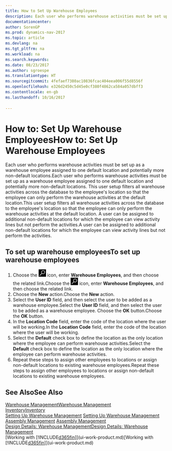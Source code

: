 ```yaml
---
title: How to Set Up Warehouse Employees
description: Each user who performs warehouse activities must be set up as a warehouse employee assigned to one default location and potentially more non-default locations.
documentationcenter: 
author: SorenGP
ms.prod: dynamics-nav-2017
ms.topic: article
ms.devlang: na
ms.tgt_pltfrm: na
ms.workload: na
ms.search.keywords: 
ms.date: 08/23/2017
ms.author: sgroespe
ms.translationtype: HT
ms.sourcegitcommit: 4fefaef7380ac10836fcac404eea006f55d8556f
ms.openlocfilehash: e326d2450c5d45e0cf380f4862ca584a057dbff3
ms.contentlocale: en-gb
ms.lasthandoff: 10/16/2017

---
```

# <a name="how-to-set-up-warehouse-employees"></a><span data-ttu-id="73b82-103">How to: Set Up Warehouse Employees</span><span class="sxs-lookup"><span data-stu-id="73b82-103">How to: Set Up Warehouse Employees</span></span>
<span data-ttu-id="73b82-104">Each user who performs warehouse activities must be set up as a warehouse employee assigned to one default location and potentially more non-default locations.</span><span class="sxs-lookup"><span data-stu-id="73b82-104">Each user who performs warehouse activities must be set up as a warehouse employee assigned to one default location and potentially more non-default locations.</span></span> <span data-ttu-id="73b82-105">This user setup filters all warehouse activities across the database to the employee's location so that the employee can only perform the warehouse activities at the default location.</span><span class="sxs-lookup"><span data-stu-id="73b82-105">This user setup filters all warehouse activities across the database to the employee's location so that the employee can only perform the warehouse activities at the default location.</span></span> <span data-ttu-id="73b82-106">A user can be assigned to additional non-default locations for which the employee can view activity lines but not perform the activities.</span><span class="sxs-lookup"><span data-stu-id="73b82-106">A user can be assigned to additional non-default locations for which the employee can view activity lines but not perform the activities.</span></span>

## <a name="to-set-up-warehouse-employees"></a><span data-ttu-id="73b82-107">To set up warehouse employees</span><span class="sxs-lookup"><span data-stu-id="73b82-107">To set up warehouse employees</span></span>  
1.  <span data-ttu-id="73b82-108">Choose the ![Search for Page or Report](media/ui-search/search_small.png "Search for Page or Report icon") icon, enter **Warehouse Employees**, and then choose the related link.</span><span class="sxs-lookup"><span data-stu-id="73b82-108">Choose the ![Search for Page or Report](media/ui-search/search_small.png "Search for Page or Report icon") icon, enter **Warehouse Employees**, and then choose the related link.</span></span>  
2. <span data-ttu-id="73b82-109">Choose the **New** action.</span><span class="sxs-lookup"><span data-stu-id="73b82-109">Choose the **New** action.</span></span>  
3. <span data-ttu-id="73b82-110">Select the **User ID** field, and then select the user to be added as a warehouse employee.</span><span class="sxs-lookup"><span data-stu-id="73b82-110">Select the **User ID** field, and then select the user to be added as a warehouse employee.</span></span> <span data-ttu-id="73b82-111">Choose the **OK** button.</span><span class="sxs-lookup"><span data-stu-id="73b82-111">Choose the **OK** button.</span></span>  
6.  <span data-ttu-id="73b82-112">In the **Location Code** field, enter the code of the location where the user will be working.</span><span class="sxs-lookup"><span data-stu-id="73b82-112">In the **Location Code** field, enter the code of the location where the user will be working.</span></span>  
7.  <span data-ttu-id="73b82-113">Select the **Default** check box to define the location as the only location where the employee can perform warehouse activities.</span><span class="sxs-lookup"><span data-stu-id="73b82-113">Select the **Default** check box to define the location as the only location where the employee can perform warehouse activities.</span></span>  
8.  <span data-ttu-id="73b82-114">Repeat these steps to assign other employees to locations or assign non-default locations to existing warehouse employees.</span><span class="sxs-lookup"><span data-stu-id="73b82-114">Repeat these steps to assign other employees to locations or assign non-default locations to existing warehouse employees.</span></span>  

## <a name="see-also"></a><span data-ttu-id="73b82-115">See Also</span><span class="sxs-lookup"><span data-stu-id="73b82-115">See Also</span></span>  
[<span data-ttu-id="73b82-116">Warehouse Management</span><span class="sxs-lookup"><span data-stu-id="73b82-116">Warehouse Management</span></span>](warehouse-manage-warehouse.md)  
[<span data-ttu-id="73b82-117">Inventory</span><span class="sxs-lookup"><span data-stu-id="73b82-117">Inventory</span></span>](inventory-manage-inventory.md)  
<span data-ttu-id="73b82-118">[Setting Up Warehouse Management](warehouse-setup-warehouse.md)   </span><span class="sxs-lookup"><span data-stu-id="73b82-118">[Setting Up Warehouse Management](warehouse-setup-warehouse.md)   </span></span>  
<span data-ttu-id="73b82-119">[Assembly Management](assembly-assemble-items.md)  </span><span class="sxs-lookup"><span data-stu-id="73b82-119">[Assembly Management](assembly-assemble-items.md)  </span></span>  
[<span data-ttu-id="73b82-120">Design Details: Warehouse Management</span><span class="sxs-lookup"><span data-stu-id="73b82-120">Design Details: Warehouse Management</span></span>](design-details-warehouse-management.md)  
<span data-ttu-id="73b82-121">[Working with [!INCLUDE[d365fin](includes/d365fin_md.md)]](ui-work-product.md)</span><span class="sxs-lookup"><span data-stu-id="73b82-121">[Working with [!INCLUDE[d365fin](includes/d365fin_md.md)]](ui-work-product.md)</span></span>  

